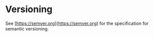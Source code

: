 # Versioning

See [https://semver.org](https://semver.org) for the specification for semantic versioning.
